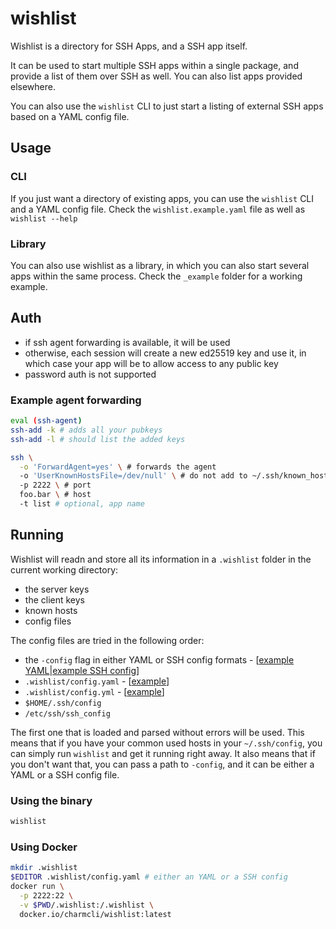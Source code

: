 # wishlist

Wishlist is a directory for SSH Apps, and a SSH app itself.

It can be used to start multiple SSH apps within a single package, and provide a list of them over SSH as well.
You can also list apps provided elsewhere.

You can also use the `wishlist` CLI to just start a listing of external SSH apps based on a YAML config file.

## Usage

### CLI

If you just want a directory of existing apps, you can use the `wishlist` CLI and a YAML config file.
Check the `wishlist.example.yaml` file as well as `wishlist --help`

### Library

You can also use wishlist as a library, in which you can also start several apps within the same process.
Check the `_example` folder for a working example.

## Auth

* if ssh agent forwarding is available, it will be used
* otherwise, each session will create a new ed25519 key and use it, in which case your app will be to allow access to any public key
* password auth is not supported

### Example agent forwarding

```sh
eval (ssh-agent)
ssh-add -k # adds all your pubkeys
ssh-add -l # should list the added keys

ssh \
  -o 'ForwardAgent=yes' \ # forwards the agent
  -o 'UserKnownHostsFile=/dev/null' \ # do not add to ~/.ssh/known_hosts, optional
  -p 2222 \ # port
  foo.bar \ # host
  -t list # optional, app name
```

## Running

Wishlist will readn and store all its information in a `.wishlist` folder in the current working directory:

- the server keys
- the client keys
- known hosts
- config files

The config files are tried in the following order:

- the `-config` flag in either YAML or SSH config formats - [[example YAML](/_example/config.yaml)|[example SSH config](/example/config.ssh_config)]
- `.wishlist/config.yaml` - [[example](/_example/config.yaml)]
- `.wishlist/config.yml` - [[example](/_example/config.yaml)]
- `$HOME/.ssh/config`
- `/etc/ssh/ssh_config`

The first one that is loaded and parsed without errors will be used.
This means that if you have your common used hosts in your `~/.ssh/config`, you can simply run `wishlist` and get it running right away.
It also means that if you don't want that, you can pass a path to `-config`, and it can be either a YAML or a SSH config file.

### Using the binary

```sh
wishlist
```

### Using Docker

```sh
mkdir .wishlist
$EDITOR .wishlist/config.yaml # either an YAML or a SSH config
docker run \
  -p 2222:22 \
  -v $PWD/.wishlist:/.wishlist \
  docker.io/charmcli/wishlist:latest
```
